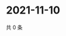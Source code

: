 # 2021-11-10

共 0 条

<!-- BEGIN WEIBO -->
<!-- 最后更新时间 Wed Nov 10 2021 21:16:13 GMT+0800 (China Standard Time) -->

<!-- END WEIBO -->
